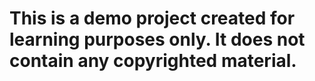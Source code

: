# This is a demo project created for learning purposes only. It does not contain any copyrighted material.